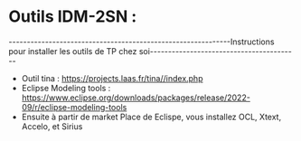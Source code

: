 # Outils IDM-2SN : 


-------------------------------------------------------------Instructions pour installer les outils de TP chez soi-----------------------------------------

- Outil tina : https://projects.laas.fr/tina//index.php
- Eclipse Modeling tools : https://www.eclipse.org/downloads/packages/release/2022-09/r/eclipse-modeling-tools
- Ensuite à partir de market Place de Eclispe, vous installez OCL, Xtext, Accelo, et Sirius
